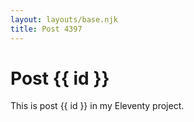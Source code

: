 ```yaml
---
layout: layouts/base.njk
title: Post 4397
---
```


# Post {{ id }}

This is post {{ id }} in my Eleventy project.
